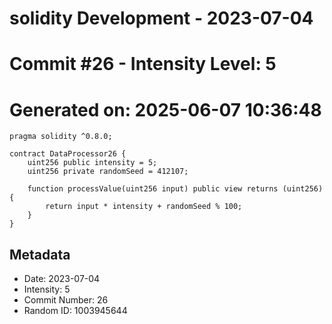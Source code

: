 ﻿# solidity Development - 2023-07-04
# Commit #26 - Intensity Level: 5
# Generated on: 2025-06-07 10:36:48
```solidity
pragma solidity ^0.8.0;

contract DataProcessor26 {
    uint256 public intensity = 5;
    uint256 private randomSeed = 412107;

    function processValue(uint256 input) public view returns (uint256) {
        return input * intensity + randomSeed % 100;
    }
}
```
## Metadata
- Date: 2023-07-04
- Intensity: 5
- Commit Number: 26
- Random ID: 1003945644
